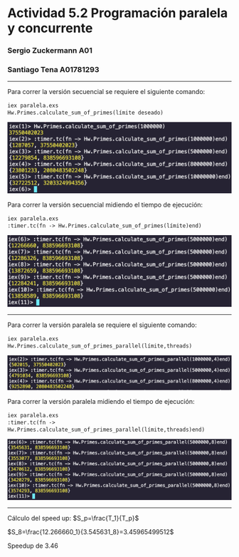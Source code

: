 # Actividad 5.2 Programación paralela y concurrente
### Sergio Zuckermann A01
### Santiago Tena A01781293
---

Para correr la versión secuencial se requiere el siguiente comando:
    
    iex paralela.exs
    Hw.Primes.calculate_sum_of_primes(límite deseado)

![](Pruebas.png)

Para correr la versión secuencial midiendo el tiempo de ejecución:

    iex paralela.exs
    :timer.tc(fn -> Hw.Primes.calculate_sum_of_primes(límite)end)

![](tiempo.png)

----

Para correr la versión paralela se requiere el siguiente comando:
    
    iex paralela.exs
    Hw.Primes.calculate_sum_of_primes_parallel(límite,threads)

![](PruebasParalela.png)

Para correr la versión paralela midiendo el tiempo de ejecución:

    iex paralela.exs
    :timer.tc(fn -> Hw.Primes.calculate_sum_of_primes_parallel(límite,threads)end)

![](tiempoParalela.png)

---

Cálculo del speed up: $S_p=\frac{T_1}{T_p}$

$S_8=\frac{12.266660_1}{3.545631_8}=3.45965499512$

Speedup de 3.46